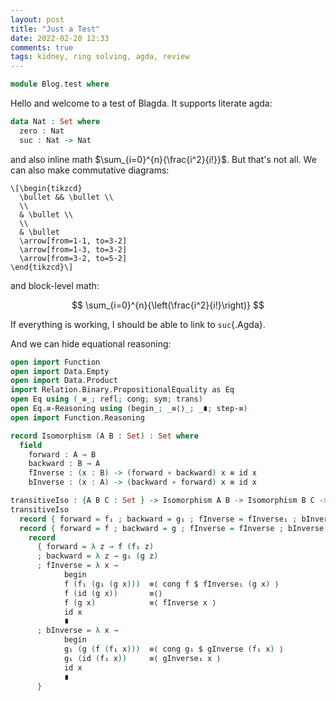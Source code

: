 ```yaml
---
layout: post
title: "Just a Test"
date: 2022-02-20 12:33
comments: true
tags: kidney, ring solving, agda, review
---
```


```agda
module Blog.test where
```

Hello and welcome to a test of Blagda. It supports literate agda:

```agda
data Nat : Set where
  zero : Nat
  suc : Nat -> Nat
```

and also inline math $\sum_{i=0}^{n}{\frac{i^2}{i!}}$. But that's not all. We
can also make commutative diagrams:

~~~{.quiver}
\[\begin{tikzcd}
  \bullet && \bullet \\
  \\
  & \bullet \\
  \\
  & \bullet
  \arrow[from=1-1, to=3-2]
  \arrow[from=1-3, to=3-2]
  \arrow[from=3-2, to=5-2]
\end{tikzcd}\]
~~~

and block-level math:

$$
\sum_{i=0}^{n}{\left(\frac{i^2}{i!}\right)}
$$

If everything is working, I should be able to link to `suc`{.Agda}.

And we can hide equational reasoning:

```agda
open import Function
open import Data.Empty
open import Data.Product
import Relation.Binary.PropositionalEquality as Eq
open Eq using (_≡_; refl; cong; sym; trans)
open Eq.≡-Reasoning using (begin_; _≡⟨⟩_; _∎; step-≡)
open import Function.Reasoning

record Isomorphism (A B : Set) : Set where
  field
    forward : A → B
    backward : B → A
    fInverse : (x : B) -> (forward ∘ backward) x ≡ id x
    bInverse : (x : A) -> (backward ∘ forward) x ≡ id x

transitiveIso : {A B C : Set } -> Isomorphism A B -> Isomorphism B C -> Isomorphism A C
transitiveIso
  record { forward = f₁ ; backward = g₁ ; fInverse = fInverse₁ ; bInverse = gInverse₁ }
  record { forward = f ; backward = g ; fInverse = fInverse ; bInverse = gInverse } =
    record
      { forward = λ z → f (f₁ z)
      ; backward = λ z → g₁ (g z)
      ; fInverse = λ x →
            begin
            f (f₁ (g₁ (g x)))  ≡⟨ cong f $ fInverse₁ (g x) ⟩
            f (id (g x))       ≡⟨⟩
            f (g x)            ≡⟨ fInverse x ⟩
            id x
            ∎
      ; bInverse = λ x →
            begin
            g₁ (g (f (f₁ x)))  ≡⟨ cong g₁ $ gInverse (f₁ x) ⟩
            g₁ (id (f₁ x))     ≡⟨ gInverse₁ x ⟩
            id x
            ∎
      }
```

